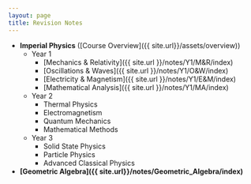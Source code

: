 ```yaml
---
layout: page
title: Revision Notes
---
```

- **Imperial Physics** ([Course Overview]({{ site.url}}/assets/overview))
  - Year 1
    - [Mechanics & Relativity]({{ site.url }}/notes/Y1/M&R/index)
    - [Oscillations & Waves]({{ site.url }}/notes/Y1/O&W/index)
    - [Electricity & Magnetism]({{ site.url }}/notes/Y1/E&M/index)
    - [Mathematical Analysis]({{ site.url }}/notes/Y1/MA/index)
  - Year 2
    - Thermal Physics
    - Electromagnetism
    - Quantum Mechanics
    - Mathematical Methods
  - Year 3
    - Solid State Physics
    - Particle Physics
    - Advanced Classical Physics
- **[Geometric Algebra]({{ site.url}}/notes/Geometric_Algebra/index)**
